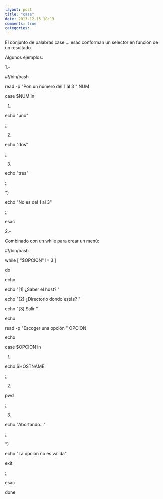 ```yaml
---
layout: post
title: "case"
date: 2013-12-15 18:13
comments: true
categories: 
---
```

El conjunto de palabras case ... esac conforman un selector en función de un resultado.

Algunos ejemplos:

1.-

#!/bin/bash

read -p "Pon un número del 1 al 3 " NUM

case $NUM in

1)

echo "uno"

;;

2)

echo "dos"

;;

3)

echo "tres"

;;

*)

echo "No es del 1 al 3"

;;

esac

2.-

Combinado con un while para crear un menú:

#!/bin/bash

while [ "$OPCION" != 3 ]

do

echo

echo "[1] ¿Saber el host? "

echo "[2] ¿Directorio dondo estás? "

echo "[3] Salir "

echo

read -p "Escoger una opción " OPCION

echo

case $OPCION in

1)

echo $HOSTNAME

;;

2)

pwd

;;

3)

echo "Abortando..."

;;

*)

echo "La opción no es válida"

exit

;;

esac

done

